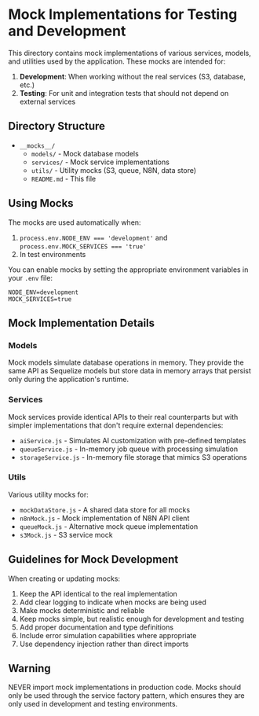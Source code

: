 # Mock Implementations for Testing and Development

This directory contains mock implementations of various services, models, and utilities used by the application. These mocks are intended for:

1. **Development**: When working without the real services (S3, database, etc.)
2. **Testing**: For unit and integration tests that should not depend on external services

## Directory Structure

- `__mocks__/`
  - `models/` - Mock database models
  - `services/` - Mock service implementations
  - `utils/` - Utility mocks (S3, queue, N8N, data store)
  - `README.md` - This file

## Using Mocks

The mocks are used automatically when:

1. `process.env.NODE_ENV === 'development'` and `process.env.MOCK_SERVICES === 'true'`
2. In test environments

You can enable mocks by setting the appropriate environment variables in your `.env` file:

```
NODE_ENV=development
MOCK_SERVICES=true
```

## Mock Implementation Details

### Models

Mock models simulate database operations in memory. They provide the same API as Sequelize models but store data in memory arrays that persist only during the application's runtime.

### Services

Mock services provide identical APIs to their real counterparts but with simpler implementations that don't require external dependencies:

- `aiService.js` - Simulates AI customization with pre-defined templates
- `queueService.js` - In-memory job queue with processing simulation
- `storageService.js` - In-memory file storage that mimics S3 operations

### Utils

Various utility mocks for:

- `mockDataStore.js` - A shared data store for all mocks
- `n8nMock.js` - Mock implementation of N8N API client
- `queueMock.js` - Alternative mock queue implementation
- `s3Mock.js` - S3 service mock

## Guidelines for Mock Development

When creating or updating mocks:

1. Keep the API identical to the real implementation
2. Add clear logging to indicate when mocks are being used
3. Make mocks deterministic and reliable
4. Keep mocks simple, but realistic enough for development and testing
5. Add proper documentation and type definitions
6. Include error simulation capabilities where appropriate
7. Use dependency injection rather than direct imports

## Warning

NEVER import mock implementations in production code. Mocks should only be used through the service factory pattern, which ensures they are only used in development and testing environments.